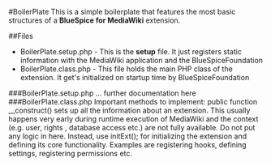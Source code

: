#BoilerPlate
This is a simple boilerplate that features the most basic structures of a
**BlueSpice for MediaWiki** extension.

##Files
* BoilerPlate.setup.php - This is the **setup** file. It just registers static
information with the MediaWiki application and the BlueSpiceFoundation
* BoilerPlate.class.php - This file holds the main PHP class of the extension.
It get's initialized on startup time by BlueSpiceFoundation

###BoilerPlate.setup.php
... further documentation here
###BoilerPlate.class.php
Important methods to implement:
	public function __construct()
sets up all the information about an extension. This usually happens very early
during runtime execution of MediaWiki and the context (e.g. user, rights , database
access etc.) are not fully available. Do not put any logic in here. Instead, use
	initExt();
for initializing the extension and defining its core functionality. Examples are
registering hooks, defining settings, registering permissions etc.